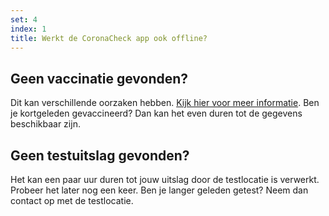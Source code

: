 ```yaml
---
set: 4
index: 1
title: Werkt de CoronaCheck app ook offline?
---
```

## Geen vaccinatie gevonden? 

Dit kan verschillende oorzaken hebben. [Kijk hier voor meer informatie](/wegwijzer). Ben je kortgeleden gevaccineerd? Dan kan het even duren tot de gegevens beschikbaar zijn.

## Geen testuitslag gevonden? 

Het kan een paar uur duren tot jouw uitslag door de testlocatie is verwerkt. Probeer het later nog een keer. Ben je langer geleden getest? Neem dan contact op met de testlocatie.

